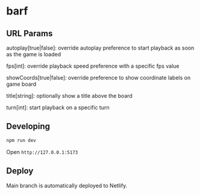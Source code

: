 # barf

## URL Params

autoplay[true|false]: override autoplay preference to start playback as soon as the game is loaded

fps[int]: override playback speed preference with a specific fps value

showCoords[true|false]: override preference to show coordinate labels on game board

title[string]: optionally show a title above the board

turn[int]: start playback on a specific turn


## Developing

```bash
npm run dev
```
Open `http://127.0.0.1:5173`

## Deploy

Main branch is automatically deployed to Netlify.

